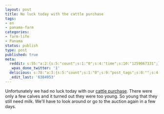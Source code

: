 ```yaml
---
layout: post
title: No luck today with the cattle purchase
tags:
- en
- panama-farm
categories:
- farm-life
- Panama
status: publish
type: post
published: true
meta:
  reddit: s:55:"a:2:{s:5:"count";s:1:"0";s:4:"time";s:10:"1259067331";}";
  _wpas_done_twitter: '1'
  delicious: s:78:"a:3:{s:5:"count";s:1:"0";s:9:"post_tags";s:0:"";s:4:"time";s:10:"1259067328";}";
  _edit_last: '6384953'
---
```

Unfortunately we had no luck today with our <a href="/2009/11/11/buying-cattle-via-blackberry.html">cattle purchase</a>. There were only a few calves and it turned out they were too young. So young that they still need milk. We'll have to look around or go to the auction again in a few days.
